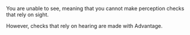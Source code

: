 You are unable to see, meaning that you cannot make perception checks that rely on sight.

However, checks that rely on hearing are made with Advantage.